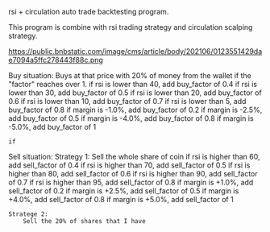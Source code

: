 rsi + circulation auto trade backtesting program. <br>

This program is combine with rsi trading strategy and circulation scalping strategy. 

https://public.bnbstatic.com/image/cms/article/body/202106/0123551429dae7094a5ffc278443f88c.png

Buy situation:
    Buys at that price with 20% of money from the wallet if the "factor" reaches over 1. 
    if rsi is lower than 40, add buy_factor of 0.4
    if rsi is lower than 30, add buy_factor of 0.5
    if rsi is lower than 20, add buy_factor of 0.6
    if rsi is lower than 10, add buy_factor of 0.7
    if rsi is lower than 5, add buy_factor of 0.8
    if margin is -1.0%, add buy_factor of 0.2
    if margin is -2.5%, add buy_factor of 0.5
    if margin is -4.0%, add buy_factor of 0.8
    if margin is -5.0%, add buy_factor of 1

    if 
Sell situation:
    Strategy 1:
        Sell the whole share of coin
        if rsi is higher than 60, add sell_factor of 0.4
        if rsi is higher than 70, add sell_factor of 0.5
        if rsi is higher than 80, add sell_factor of 0.6
        if rsi is higher than 90, add sell_factor of 0.7
        if rsi is higher than 95, add sell_factor of 0.8
        if margin is +1.0%, add sell_factor of 0.2
        if margin is +2.5%, add sell_factor of 0.5
        if margin is +4.0%, add sell_factor of 0.8
        if margin is +5.0%, add sell_factor of 1
    
    Stratege 2:
        Sell the 20% of shares that I have

    